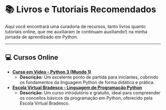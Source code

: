 # 📚 Livros e Tutoriais Recomendados

Aqui você encontrará uma curadoria de recursos, tanto livros quanto tutoriais online, que me auxiliaram (e continuam auxiliando!) na minha jornada de aprendizado em Python.

---

## 💻 Cursos Online

* **[Curso em Vídeo - Python 3 (Mundo 1)](https://www.cursoemvideo.com/curso/python-3-mundo-1/)**
    * **Descrição:** Um excelente ponto de partida para iniciantes, cobrindo os fundamentos da linguagem Python de forma didática e prática.
* **[Escola Virtual Bradesco - Linguagem de Programação Python](https://www.ev.org.br/trilhas-de-conhecimento/linguagem-de-programacao-python)**
    * **Descrição:** Um curso introdutório e gratuito, ideal para compreender os conceitos básicos da programação em Python, oferecido pela Escola Virtual Bradesco.
